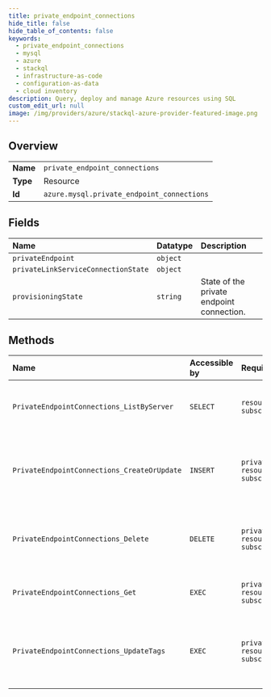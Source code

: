 ```yaml
---
title: private_endpoint_connections
hide_title: false
hide_table_of_contents: false
keywords:
  - private_endpoint_connections
  - mysql
  - azure    
  - stackql
  - infrastructure-as-code
  - configuration-as-data
  - cloud inventory
description: Query, deploy and manage Azure resources using SQL
custom_edit_url: null
image: /img/providers/azure/stackql-azure-provider-featured-image.png
---
```

  
    

## Overview
<table><tbody>
<tr><td><b>Name</b></td><td><code>private_endpoint_connections</code></td></tr>
<tr><td><b>Type</b></td><td>Resource</td></tr>
<tr><td><b>Id</b></td><td><code>azure.mysql.private_endpoint_connections</code></td></tr>
</tbody></table>

## Fields
| Name | Datatype | Description |
|:-----|:---------|:------------|
| `privateEndpoint` | `object` |  |
| `privateLinkServiceConnectionState` | `object` |  |
| `provisioningState` | `string` | State of the private endpoint connection. |
## Methods
| Name | Accessible by | Required Params | Description |
|:-----|:--------------|:----------------|:------------|
| `PrivateEndpointConnections_ListByServer` | `SELECT` | `resourceGroupName, serverName, subscriptionId` | Gets all private endpoint connections on a server. |
| `PrivateEndpointConnections_CreateOrUpdate` | `INSERT` | `privateEndpointConnectionName, resourceGroupName, serverName, subscriptionId` | Approve or reject a private endpoint connection with a given name. |
| `PrivateEndpointConnections_Delete` | `DELETE` | `privateEndpointConnectionName, resourceGroupName, serverName, subscriptionId` | Deletes a private endpoint connection with a given name. |
| `PrivateEndpointConnections_Get` | `EXEC` | `privateEndpointConnectionName, resourceGroupName, serverName, subscriptionId` | Gets a private endpoint connection. |
| `PrivateEndpointConnections_UpdateTags` | `EXEC` | `privateEndpointConnectionName, resourceGroupName, serverName, subscriptionId` | Updates private endpoint connection with the specified tags. |
